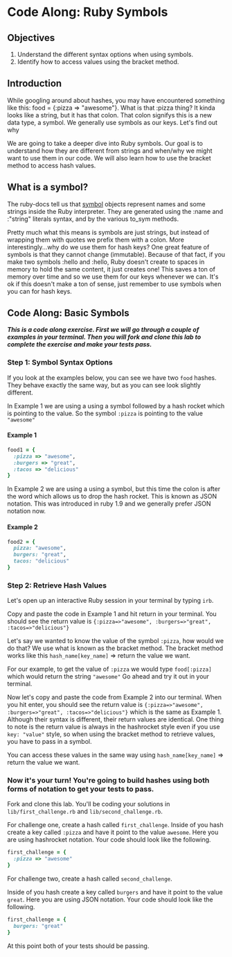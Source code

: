 # Code Along: Ruby Symbols

## Objectives

1. Understand the different syntax options when using symbols.
2. Identify how to access values using the bracket method.

## Introduction
While googling around about hashes, you may have encountered something like this: food = {:pizza => "awesome"}. What is that :pizza thing? It kinda looks like a string, but it has that colon. That colon signifys this is a new data type, a symbol. We generally use symbols as our keys. Let's find out why

We are going to take a deeper dive into Ruby symbols. Our goal is to understand how they are different from strings and when/why we might want to use them in our code. We will also learn how to use the bracket method to access hash values.

## What is a symbol?

The ruby-docs tell us that [symbol](http://ruby-doc.org/core-2.2.0/Symbol.html) objects represent names and some strings inside the Ruby interpreter. They are generated using the :name and :"string" literals syntax, and by the various to_sym methods.

Pretty much what this means is symbols are just strings, but instead of wrapping them with quotes we prefix them with a colon. More interestingly...why do we use them for hash keys? One great feature of symbols is that they cannot change (immutable). Because of that fact, if you make two symbols :hello and :hello, Ruby doesn't create to spaces in memory to hold the same content, it just creates one! This saves a ton of memory over time and so we use them for our keys whenever we can. It's ok if this doesn't make a ton of sense, just remember to use symbols when you can for hash keys.

## Code Along: Basic Symbols

***This is a code along exercise. First we will go through a couple of examples in your terminal. Then you will fork and clone this lab to complete the exercise and make your tests pass.***


### Step 1: Symbol Syntax Options

If you look at the examples below, you can see we have two `food` hashes. They behave exactly the same way, but as you can see look slightly different.

In Example 1 we are using a using a symbol followed by a hash rocket which is pointing to the value. So the symbol `:pizza` is pointing to the value `"awesome"`

#### Example 1

```ruby
food1 = {
  :pizza => "awesome",
  :burgers => "great",
  :tacos => "delicious"
}
```

In Example 2 we are using a using a symbol, but this time the colon is after the word which allows us to drop the hash rocket. This is known as JSON notation. This was introduced in ruby 1.9 and we generally prefer JSON notation now.

#### Example 2

```ruby
food2 = {
  pizza: "awesome",
  burgers: "great",
  tacos: "delicious"
}
```

### Step 2: Retrieve Hash Values

Let's open up an interactive Ruby session in your terminal by typing `irb`.

Copy and paste the code in Example 1 and hit return in your terminal. You should see the return value is `{:pizza=>"awesome", :burgers=>"great", :tacos=>"delicious"}`

Let's say we wanted to know the value of the symbol `:pizza`, how would we do that? We use what is known as the bracket method. The bracket method works like this `hash_name[key_name]` => return the value we want.

For our example, to get the value of `:pizza` we would type `food[:pizza]` which would return the string `"awesome"` Go ahead and try it out in your terminal.

Now let's copy and paste the code from Example 2 into our terminal. When you hit enter, you should see the return value is `{:pizza=>"awesome", :burgers=>"great", :tacos=>"delicious"}` which is the same as Example 1. Although their syntax is different, their return values are identical. One thing to note is the return value is always in the hashrocket style even if you use `key: "value"` style, so when using the bracket method to retrieve values, you have to pass in a symbol.

You can access these values in the same way using `hash_name[key_name]` => return the value we want.

### Now it's your turn! You're going to build hashes using both forms of notation to get your tests to pass.

Fork and clone this lab. You'll be coding your solutions in `lib/first_challenge.rb` and `lib/second_challenge.rb`.

For challenge one, create a hash called `first_challenge`. Inside of you hash create a key called `:pizza` and have it point to the value `awesome`. Here you are using hashrocket notation. Your code should look like the following.

```ruby
first_challenge = {
  :pizza => "awesome"
}
```
For challenge two, create a hash called `second_challenge`.

Inside of you hash create a key called `burgers` and have it point to the value `great`. Here you are using JSON notation. Your code should look like the following.

```ruby
first_challenge = {
  burgers: "great"
}
```
At this point both of your tests should be passing.
